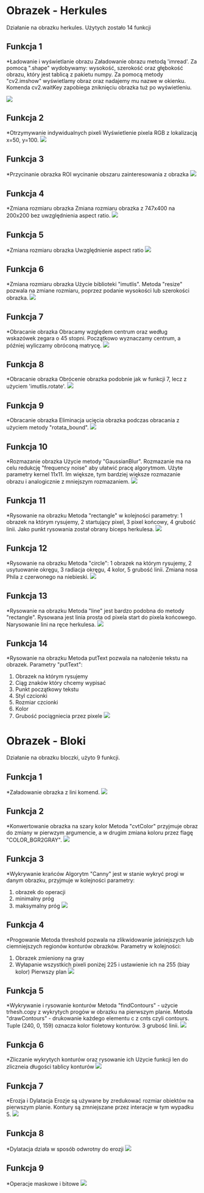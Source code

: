 # Obrazek - Herkules

Działanie na obrazku herkules. Użytych zostało 14 funkcji

## Funkcja 1
*Ładowanie i wyświetlanie obrazu
Załadowanie obrazu metodą 'imread'. Za pomocą ".shape" wydobywamy: wysokość, szerokość oraz głębokość obrazu, który jest tablicą z pakietu numpy.
Za pomocą metody "cv2.imshow" wyświetlamy obraz oraz nadajemy mu nazwe w okienku. Komenda cv2.waitKey zapobiega zniknięciu obrazka tuż po wyświetleniu.
<!--<img src="herkules.jpeg" width ="200" height="10">-->
![](images/f1_herkules.PNG)

## Funkcja 2
*Otrzymywanie indywidualnych pixeli
Wyświetlenie pixela RGB z lokalizacją x=50, y=100.
![](images/f2_rgb.PNG)


## Funkcja 3
*Przycinanie obrazka
ROI wycinanie obszaru zainteresowania z obrazka
![](images/f2_herkules.PNG)

## Funkcja 4
*Zmiana rozmiaru obrazka
Zmiana rozmiaru obrazka z 747x400 na 200x200 bez uwzględnienia aspect ratio.
![](images/f3_herkules.PNG)

## Funkcja 5
*Zmiana rozmiaru obrazka
Uwzględnienie aspect ratio
![](images/f4_herkules.PNG)

## Funkcja 6
*Zmiana rozmiaru obrazka
Użycie biblioteki "imutlis". Metoda "resize" pozwala na zmiane rozmiaru, poprzez podanie wysokości lub szerokości obrazka.
![](images/f5_herkules.PNG)

## Funkcja 7
*Obracanie obrazka
Obracamy względem centrum oraz według wskazówek zegara o 45 stopni.
Początkowo wyznaczamy centrum, a później wyliczamy obróconą matrycę.
![](images/f6_herkules.PNG)

## Funkcja 8
*Obracanie obrazka
Obrócenie obrazka podobnie jak w funkcji 7, lecz z użyciem 'imutlis.rotate'.
![](images/f7_herkules.PNG)

## Funkcja 9
*Obracanie obrazka
Eliminacja ucięcia obrazka podczas obracania z użyciem metody "rotata_bound".
![](images/f8_herkules.PNG)

## Funkcja 10
*Rozmazanie obrazka
Użycie metody "GaussianBlur". Rozmazanie ma na celu redukcję "frequency noise" aby ułatwić pracę algorytmom.
Użyte parametry kernel 11x11. Im większe, tym bardziej większe rozmazanie obrazu i analogicznie z mniejszym rozmazaniem.
![](images/f9_herkules.PNG)

## Funkcja 11
*Rysowanie na obrazku
Metoda "rectangle" w kolejności parametry: 1 obrazek na którym rysujemy, 2 startujący pixel, 3 pixel końcowy, 4 grubość linii.
Jako punkt rysowania został obrany biceps herkulesa.
![](images/f10_herkules.PNG)

## Funkcja 12
*Rysowanie na obrazku
Metoda "circle": 1 obrazek na którym rysujemy, 2 usytuowanie okręgu, 3 radiacja okręgu, 4 kolor, 5 grubość linii.
Zmiana nosa Phila z czerwonego na niebieski.
![](images/f11_herkules.PNG)

## Funkcja 13
*Rysowanie na obrazku
Metoda "line" jest bardzo podobna do metody "rectangle". Rysowana jest linia prosta od pixela start do pixela końcowego.
Narysowanie lini na ręce herkulesa.
![](images/f12_herkules.PNG)

## Funkcja 14
*Rysowanie na obrazku
Metoda putText pozwala na nałożenie tekstu na obrazek.
Parametry "putText": 
1. Obrazek na którym rysujemy
2. Ciąg znaków który chcemy wypisać
3. Punkt początkowy tekstu
4. Styl czcionki
5. Rozmiar czcionki
6. Kolor
7. Grubość pociągniecia przez pixele
![](images/f13_herkules.PNG)

# Obrazek - Bloki

Działanie na obrazku bloczki, użyto 9 funkcji.

## Funkcja 1
*Załadowanie obrazka z lini komend.
![](images/f1_bloczki.PNG)

## Funkcja 2
*Konwertowanie obrazka na szary kolor
Metoda "cvtColor" przyjmuje obraz do zmiany w pierwzym argumencie, a w drugim zmiana koloru przez flagę "COLOR_BGR2GRAY".
![](images/f2_bloczki.PNG)

## Funkcja 3
*Wykrywanie krańców
Algorytm "Canny" jest w stanie wykryć progi w danym obrazku, przyjmuje w kolejności parametry:
1. obrazek do operacji
2. minimalny próg
3. maksymalny próg
![](images/f3_bloczki.PNG)

## Funkcja 4
*Progowanie
Metoda threshold pozwala na zlikwidowanie jaśniejszych lub ciemniejszych regionów konturów obrazków.
Parametry w kolejności:
1. Obrazek zmieniony na gray 
2. Wyłapanie wszystkich pixeli poniżej 225 i ustawienie ich na 255 (biay kolor) Pierwszy plan
![](images/f4_bloczki.PNG)

## Funkcja 5
*Wykrywanie i rysowanie konturów
Metoda "findContours" - użycie trhesh.copy z wykrytych progów w obrazku na pierwszym planie.
Metoda "drawContours" - drukowanie każdego elementu c z cnts czyli contours. Tuple (240, 0, 159) oznacza kolor fioletowy konturów. 3 grubość linii.
![](images/f5_bloczki.PNG)

## Funkcja 6
*Zliczanie wykrytych konturów oraz rysowanie ich
Użycie funkcji len do zliczneia długości tablicy konturów
![](images/f6_bloczki.PNG)

## Funkcja 7
*Erozja i Dylatacja
Erozje są używane by zredukować rozmiar obiektów na pierwszym planie. Kontury są zmniejszane przez interacje w tym wypadku 5.
![](images/f7_bloczki.PNG)

## Funkcja 8
*Dylatacja działa w sposób odwrotny do erozji
![](images/f8_bloczki.PNG)

## Funkcja 9
*Operacje maskowe i bitowe
![](images/f9_bloczki.PNG)